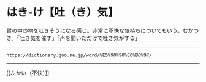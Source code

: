 # はき‐け【吐（き）気】

胃の中の物を吐きそうになる感じ。非常に不快な気持ちについてもいう。むかつき。「吐き気を催す」「声を聞いただけで吐き気がする」

---
`https://dictionary.goo.ne.jp/word/%E5%90%90%E6%B0%97/`

---
[[ふかい（不快）]]